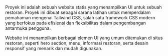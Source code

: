<p>
  Proyek ini adalah sebuah website statis yang menampilkan UI untuk sebuah restoran. Proyek ini dibuat sebagai sarana latihan untuk memperdalam pemahaman mengenai Tailwind CSS, salah satu framework CSS modern yang berfokus pada efisiensi dan fleksibilitas dalam pengembangan antarmuka pengguna.
</p>

<p>
  Website ini menampilkan berbagai elemen UI yang umum ditemukan di situs restoran, seperti hero section, menu, informasi restoran, serta desain responsif yang menarik dan mudah digunakan.
</p>
